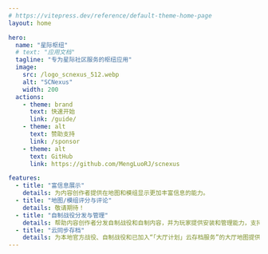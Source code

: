 ```yaml
---
# https://vitepress.dev/reference/default-theme-home-page
layout: home

hero:
  name: "星际枢纽"
  # text: "应用文档"
  tagline: "专为星际社区服务的枢纽应用"
  image:
    src: /logo_scnexus_512.webp
    alt: "SCNexus"
    width: 200
  actions:
    - theme: brand
      text: 快速开始
      link: /guide/
    - theme: alt
      text: 赞助支持
      link: /sponsor
    - theme: alt
      text: GitHub
      link: https://github.com/MengLuoRJ/scnexus

features:
  - title: "富信息展示"
    details: 为内容创作者提供在地图和模组显示更加丰富信息的能力。
  - title: "地图/模组评分与评论"
    details: 敬请期待！
  - title: "自制战役分发与管理"
    details: 帮助内容创作者分发自制战役和自制内容，并为玩家提供安装和管理能力，支持「星际枢纽」标准和“CCM”格式。
  - title: "云同步存档"
    details: 为本地官方战役、自制战役和已加入“「大厅计划」云存档服务”的大厅地图提供云同步存档功能。
---
```


